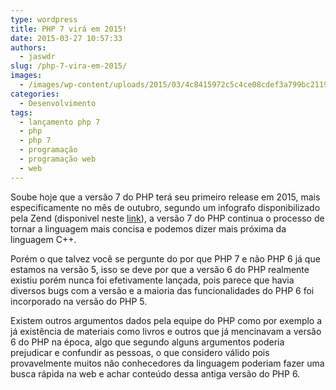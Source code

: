 ```yaml
---
type: wordpress
title: PHP 7 virá em 2015!
date: 2015-03-27 10:57:33
authors:
  - jaswdr
slug: /php-7-vira-em-2015/
images:
  - /images/wp-content/uploads/2015/03/4c8415972c5c4ce08cdef3a799bc21191.png
categories:
  - Desenvolvimento
tags:
  - lançamento php 7
  - php
  - php 7
  - programação
  - programação web
  - web
---
```


Soube hoje que a versão 7 do PHP terá seu primeiro release em 2015, mais especificamente no mês de outubro, segundo um infografo disponibilizado pela Zend (disponivel neste <a title="Infografo lançamento PHP7" href="https://pages.zend.com/TY-Infographic.html?mkt_tok=3RkMMJWWfF9wsRokuq3MZKXonjHpfsX54%2BglXKC0lMI%2F0ER3fOvrPUfGjI4DRcBgI%2BSLDwEYGJlv6SgFSrfBMax42bgKXxc%3D">link</a>), a versão 7 do PHP continua o processo de tornar a linguagem mais concisa e podemos dizer mais próxima da linguagem C++.

Porém o que talvez você se pergunte do por que PHP 7 e não PHP 6 já que estamos na versão 5, isso se deve por que a versão 6 do PHP realmente existiu porém nunca foi efetivamente lançada, pois parece que havia diversos bugs com a versão e a maioria das funcionalidades do PHP 6 foi incorporado na versão do PHP 5.

Existem outros argumentos dados pela equipe do PHP como por exemplo a já existência de materiais como livros e outros que já mencinavam a versão 6 do PHP na época, algo que segundo alguns argumentos poderia prejudicar e confundir as pessoas, o que considero válido pois provavelmente muitos não conhecedores da linguagem poderiam fazer uma busca rápida na web e achar conteúdo dessa antiga versão do PHP 6.